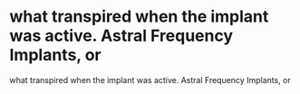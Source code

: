 # what transpired when the implant was active. Astral Frequency Implants, or

what transpired when the implant was active. Astral Frequency Implants, or